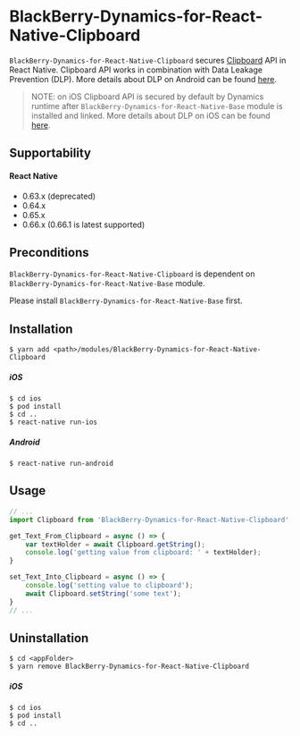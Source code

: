 # BlackBerry-Dynamics-for-React-Native-Clipboard

`BlackBerry-Dynamics-for-React-Native-Clipboard` secures [Clipboard](https://facebook.github.io/react-native/docs/clipboard) API in React Native.
Clipboard API works in combination with Data Leakage Prevention (DLP). More details about DLP on Android can be found [here](https://developer.blackberry.com/devzone/files/blackberry-dynamics/android/namespacecom_1_1good_1_1gd_1_1widget.html).
> NOTE: on iOS Clipboard API is secured by default by Dynamics runtime after `BlackBerry-Dynamics-for-React-Native-Base` module is installed and linked. More details about DLP on iOS can be found [here](https://developer.blackberry.com/devzone/files/blackberry-dynamics/ios/interface_g_di_o_s.html).

## Supportability
#### React Native
 - 0.63.x (deprecated)
 - 0.64.x
 - 0.65.x
 - 0.66.x (0.66.1 is latest supported)

## Preconditions
`BlackBerry-Dynamics-for-React-Native-Clipboard` is dependent on `BlackBerry-Dynamics-for-React-Native-Base` module.

Please install `BlackBerry-Dynamics-for-React-Native-Base` first.
## Installation
    $ yarn add <path>/modules/BlackBerry-Dynamics-for-React-Native-Clipboard

##### iOS
    $ cd ios
    $ pod install
    $ cd ..
    $ react-native run-ios
##### Android
    $ react-native run-android

## Usage
```javascript
// ...
import Clipboard from 'BlackBerry-Dynamics-for-React-Native-Clipboard';

get_Text_From_Clipboard = async () => { 
    var textHolder = await Clipboard.getString();
    console.log('getting value from clipboard: ' + textHolder);
}

set_Text_Into_Clipboard = async () => {
    console.log('setting value to clipboard');
    await Clipboard.setString('some text');
}
// ...
```

## Uninstallation
    $ cd <appFolder>
    $ yarn remove BlackBerry-Dynamics-for-React-Native-Clipboard

##### iOS
    $ cd ios
    $ pod install
    $ cd ..
